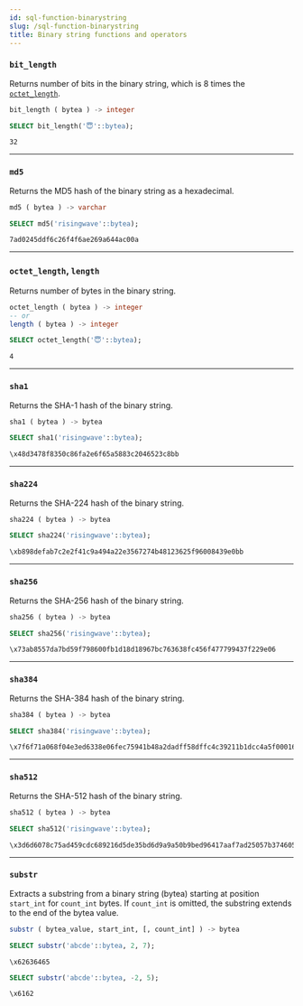 ```yaml
---
id: sql-function-binarystring
slug: /sql-function-binarystring
title: Binary string functions and operators
---
```

<head>
  <link rel="canonical" href="https://docs.risingwave.com/docs/current/sql-function-binarystring/" />
</head>

### `bit_length`

Returns number of bits in the binary string, which is 8 times the [`octet_length`](#octet_length-length). 

```sql title=Syntax 
bit_length ( bytea ) -> integer
```  

```sql title=Example 
SELECT bit_length('😇'::bytea);
```  
```
32
```

---  

### `md5`

Returns the MD5 hash of the binary string as a hexadecimal.

```sql title=Syntax 
md5 ( bytea ) -> varchar
```  

```sql title=Example 
SELECT md5('risingwave'::bytea);
```
```
7ad0245ddf6c26f4f6ae269a644ac00a
```

---  

### `octet_length`, `length`

Returns number of bytes in the binary string.

```sql title=Syntax 
octet_length ( bytea ) -> integer
-- or
length ( bytea ) -> integer
```  

```sql title=Example 
SELECT octet_length('😇'::bytea);
```  
```
4
```

---  

### `sha1`

Returns the SHA-1 hash of the binary string.

```sql title=Syntax 
sha1 ( bytea ) -> bytea
```  

```sql title=Example 
SELECT sha1('risingwave'::bytea);
```
```
\x48d3478f8350c86fa2e6f65a5883c2046523c8bb
```

---  

### `sha224`

Returns the SHA-224 hash of the binary string.

```sql title=Syntax 
sha224 ( bytea ) -> bytea
```  

```sql title=Example 
SELECT sha224('risingwave'::bytea);
```
```
\xb898defab7c2e2f41c9a494a22e3567274b48123625f96008439e0bb
```

---  

### `sha256`

Returns the SHA-256 hash of the binary string.

```sql title=Syntax 
sha256 ( bytea ) -> bytea
```  

```sql title=Example 
SELECT sha256('risingwave'::bytea);
```
```
\x73ab8557da7bd59f798600fb1d18d18967bc763638fc456f477799437f229e06
```

---  

### `sha384`

Returns the SHA-384 hash of the binary string.

```sql title=Syntax 
sha384 ( bytea ) -> bytea
```  

```sql title=Example 
SELECT sha384('risingwave'::bytea);
```
```
\x7f6f71a068f04e3ed6338e06fec75941b48a2dadff58dffc4c39211b1dcc4a5f000168d1be49fd7b7e44094e7a7e627e
```

---  

### `sha512`

Returns the SHA-512 hash of the binary string.

```sql title=Syntax 
sha512 ( bytea ) -> bytea
```  

```sql title=Example 
SELECT sha512('risingwave'::bytea);
```
```
\x3d6d6078c75ad459cdc689216d5de35bd6d9a9a50b9bed96417aaf7ad25057b37460564f0ad23a589c655eda45026096a6bab08b3c863f0425cbfea64b5f84a8
```

---

### `substr`

Extracts a substring from a binary string (bytea) starting at position `start_int` for `count_int` bytes. If `count_int` is omitted, the substring extends to the end of the bytea value.

```sql title=Syntax
substr ( bytea_value, start_int, [, count_int] ) -> bytea
```

```sql title=Example
SELECT substr('abcde'::bytea, 2, 7);
```
```
\x62636465
```

```sql title=Example
SELECT substr('abcde'::bytea, -2, 5);
```
```
\x6162
```
